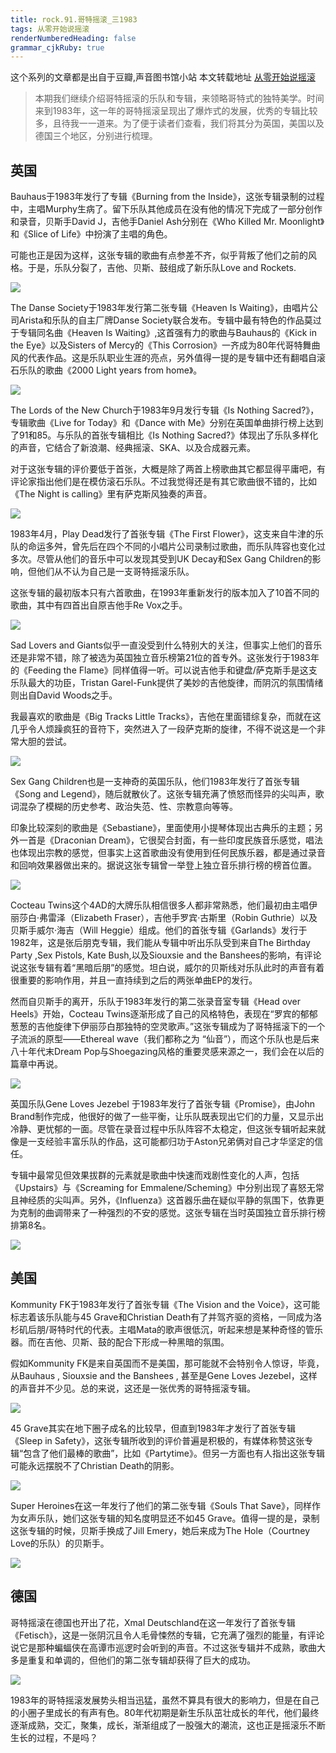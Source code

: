 ```yaml
---
title: rock.91.哥特摇滚_三1983
tags: 从零开始说摇滚
renderNumberedHeading: false
grammar_cjkRuby: true
---
```


这个系列的文章都是出自于豆瓣,声音图书馆小站
本文转载地址 [从零开始说摇滚](https://www.douban.com/note/743310805/)

> 本期我们继续介绍哥特摇滚的乐队和专辑，来领略哥特式的独特美学。时间来到1983年，这一年的哥特摇滚呈现出了爆炸式的发展，优秀的专辑比较多，且待我一一道来。为了便于读者们查看，我们将其分为英国，美国以及德国三个地区，分别进行梳理。

## 英国

Bauhaus于1983年发行了专辑《Burning from the Inside》，这张专辑录制的过程中，主唱Murphy生病了。留下乐队其他成员在没有他的情况下完成了一部分创作和录音，贝斯手David J，吉他手Daniel Ash分别在《Who Killed Mr. Moonlight》和《Slice of Life》中扮演了主唱的角色。

可能也正是因为这样，这张专辑的歌曲有点参差不齐，似乎背叛了他们之前的风格。于是，乐队分裂了，吉他、贝斯、鼓组成了新乐队Love and Rockets.

![](https://raw.githubusercontent.com/OliverRen/olili_blog_img/master/rock.91.哥特摇滚_三1983/1637416556639.png)

The Danse Society于1983年发行第二张专辑《Heaven Is Waiting》，由唱片公司Arista和乐队的自主厂牌Danse Society联合发布。专辑中最有特色的作品莫过于专辑同名曲《Heaven Is Waiting》,这首强有力的歌曲与Bauhaus的《Kick in the Eye》以及Sisters of Mercy的《This Corrosion》一齐成为80年代哥特舞曲风的代表作品。这是乐队职业生涯的亮点，另外值得一提的是专辑中还有翻唱自滚石乐队的歌曲《2000 Light years from home》。

![](https://raw.githubusercontent.com/OliverRen/olili_blog_img/master/rock.91.哥特摇滚_三1983/1637416561794.png)

The Lords of the New Church于1983年9月发行专辑《Is Nothing Sacred?》，专辑歌曲《Live for Today》和《Dance with Me》分别在英国单曲排行榜上达到了91和85。与乐队的首张专辑相比《Is Nothing Sacred?》体现出了乐队多样化的声音，它结合了新浪潮、经典摇滚、SKA、以及合成器元素。

对于这张专辑的评价要低于首张，大概是除了两首上榜歌曲其它都显得平庸吧，有评论家指出他们是在模仿滚石乐队。不过我觉得还是有其它歌曲很不错的，比如《The Night is calling》里有萨克斯风独奏的声音。

![](https://raw.githubusercontent.com/OliverRen/olili_blog_img/master/rock.91.哥特摇滚_三1983/1637416566117.png)

1983年4月，Play Dead发行了首张专辑《The First Flower》，这支来自牛津的乐队的命运多舛，曾先后在四个不同的小唱片公司录制过歌曲，而乐队阵容也变化过多次。尽管从他们的音乐中可以发现其受到UK Decay和Sex Gang Children的影响，但他们从不认为自己是一支哥特摇滚乐队。

这张专辑的最初版本只有六首歌曲，在1993年重新发行的版本加入了10首不同的歌曲，其中有四首出自原吉他手Re Vox之手。

![](https://raw.githubusercontent.com/OliverRen/olili_blog_img/master/rock.91.哥特摇滚_三1983/1637416569996.png)

Sad Lovers and Giants似乎一直没受到什么特别大的关注，但事实上他们的音乐还是非常不错，除了被选为英国独立音乐榜第21位的首专外。这张发行于1983年的《Feeding the Flame》同样值得一听。可以说吉他手和键盘/萨克斯手是这支乐队最大的功臣，Tristan Garel-Funk提供了美妙的吉他旋律，而阴沉的氛围情绪则出自David Woods之手。

我最喜欢的歌曲是《Big Tracks Little Tracks》，吉他在里面错综复杂，而就在这几乎令人烦躁疯狂的音符下，突然进入了一段萨克斯的旋律，不得不说这是一个非常大胆的尝试。

![](https://raw.githubusercontent.com/OliverRen/olili_blog_img/master/rock.91.哥特摇滚_三1983/1637416574606.png)

Sex Gang Children也是一支神奇的英国乐队，他们1983年发行了首张专辑《Song and Legend》，随后就散伙了。这张专辑充满了愤怒而怪异的尖叫声，歌词混杂了模糊的历史参考、政治失范、性、宗教意向等等。

印象比较深刻的歌曲是《Sebastiane》，里面使用小提琴体现出古典乐的主题；另外一首是《Draconian Dream》，它很契合封面，有一些印度民族音乐感觉，唱法也体现出宗教的感觉，但事实上这首歌曲没有使用到任何民族乐器，都是通过录音和回响效果器做出来的。据说这张专辑曾一举登上独立音乐排行榜的榜首位置。

![](https://raw.githubusercontent.com/OliverRen/olili_blog_img/master/rock.91.哥特摇滚_三1983/1637416594594.png)

Cocteau Twins这个4AD的大牌乐队相信很多人都非常熟悉，他们最初由主唱伊丽莎白·弗雷泽（Elizabeth Fraser），吉他手罗宾·古斯里（Robin Guthrie）以及贝斯手威尔·海吉（Will Heggie）组成。他们的首张专辑《Garlands》发行于1982年，这是张后朋克专辑，我们能从专辑中听出乐队受到来自The Birthday Party ,Sex Pistols, Kate Bush,以及Siouxsie and the Banshees的影响，有评论说这张专辑有着“黑暗后朋”的感觉。坦白说，威尔的贝斯线对乐队此时的声音有着很重要的影响作用，并且一直持续到之后的两张单曲EP的发行。

然而自贝斯手的离开，乐队于1983年发行的第二张录音室专辑《Head over Heels》开始，Cocteau Twins逐渐形成了自己的风格特色，表现在“罗宾的郁郁葱葱的吉他旋律下伊丽莎白那独特的空灵歌声。”这张专辑成为了哥特摇滚下的一个子流派的原型——Ethereal wave（我们都称之为 “仙音”），而这个乐队也是后来八十年代末Dream Pop与Shoegazing风格的重要灵感来源之一，我们会在以后的篇章中再说。

![](https://raw.githubusercontent.com/OliverRen/olili_blog_img/master/rock.91.哥特摇滚_三1983/1637416599901.png)

英国乐队Gene Loves Jezebel 于1983年发行了首张专辑《Promise》，由John Brand制作完成，他很好的做了一些平衡，让乐队既表现出它们的力量，又显示出冷静、更忧郁的一面。尽管在录音过程中乐队阵容不太稳定，但这张专辑听起来就像是一支经验丰富乐队的作品，这可能都归功于Aston兄弟俩对自己才华坚定的信任。

专辑中最常见但效果拔群的元素就是歌曲中快速而戏剧性变化的人声，包括《Upstairs》与《Screaming for Emmalene/Scheming》中分别出现了喜怒无常且神经质的尖叫声。另外，《Influenza》这首器乐曲在疑似平静的氛围下，依靠更为克制的曲调带来了一种强烈的不安的感觉。这张专辑在当时英国独立音乐排行榜排第8名。

![](https://raw.githubusercontent.com/OliverRen/olili_blog_img/master/rock.91.哥特摇滚_三1983/1637416607177.png)

## 美国

Kommunity FK于1983年发行了首张专辑《The Vision and the Voice》，这可能标志着该乐队能与45 Grave和Christian Death有了并驾齐驱的资格，一同成为洛杉矶后朋/哥特时代的代表。主唱Mata的歌声很低沉，听起来想是某种奇怪的管乐器。而在吉他、贝斯、鼓的配合下形成一种黑暗的氛围。

假如Kommunity FK是来自英国而不是美国，那可能就不会特别令人惊讶，毕竟，从Bauhaus , Siouxsie and the Banshees , 甚至是Gene Loves Jezebel，这样的声音并不少见。总的来说，这还是一张优秀的哥特摇滚专辑。

![](https://raw.githubusercontent.com/OliverRen/olili_blog_img/master/rock.91.哥特摇滚_三1983/1637416611942.png)

45 Grave其实在地下圈子成名的比较早，但直到1983年才发行了首张专辑《Sleep in Safety》，这张专辑所收到的评价普遍是积极的，有媒体称赞这张专辑“包含了他们最棒的歌曲”，比如《Partytime》。但另一方面也有人指出这张专辑可能永远摆脱不了Christian Death的阴影。

![](https://raw.githubusercontent.com/OliverRen/olili_blog_img/master/rock.91.哥特摇滚_三1983/1637416615463.png)

Super Heroines在这一年发行了他们的第二张专辑《Souls That Save》，同样作为女声乐队，她们这张专辑的知名度明显还不如45 Grave。值得一提的是，录制这张专辑的时候，贝斯手换成了Jill Emery，她后来成为The Hole（Courtney Love的乐队）的贝斯手。

![](https://raw.githubusercontent.com/OliverRen/olili_blog_img/master/rock.91.哥特摇滚_三1983/1637416618530.png)

## 德国

哥特摇滚在德国也开出了花，Xmal Deutschland在这一年发行了首张专辑《Fetisch》，这是一张阴沉且令人毛骨悚然的专辑，它充满了强烈的能量，有评论说它是那种蝙蝠侠在高谭市巡逻时会听到的声音。不过这张专辑并不成熟，歌曲大多是重复和单调的，但他们的第二张专辑却获得了巨大的成功。

![](https://raw.githubusercontent.com/OliverRen/olili_blog_img/master/rock.91.哥特摇滚_三1983/1637416623991.png)

1983年的哥特摇滚发展势头相当迅猛，虽然不算具有很大的影响力，但是在自己的小圈子里成长的有声有色。80年代初期是新生乐队茁壮成长的年代，他们最终逐渐成熟，交汇，聚集，成长，渐渐组成了一股强大的潮流，这也正是摇滚乐不断生长的过程，不是吗？
